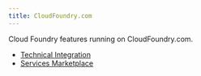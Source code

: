 ```yaml
---
title: CloudFoundry.com
---
```


Cloud Foundry features running on CloudFoundry.com.

  * [Technical Integration](integration/index.html)
  * [Services Marketplace](marketplace/)
